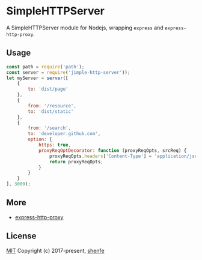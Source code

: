 # SimpleHTTPServer
A SimpleHTTPServer module for Nodejs, wrapping `express` and `express-http-proxy`.

## Usage
```js
const path = require('path');
const server = require('jimple-http-server'));
let myServer = server([
    {
        to: 'dist/page'
    },
    {
        from: '/resource',
        to: 'dist/static'
    },
    {
        from: '/search',
        to: 'developer.github.com',
        option: {
            https: true,
            proxyReqOptDecorator: function (proxyReqOpts, srcReq) {
                proxyReqOpts.headers['Content-Type'] = 'application/json';
                return proxyReqOpts;
            }
        }
    }
], 3000);
```

## More
* [express-http-proxy](https://github.com/villadora/express-http-proxy)

## License
[MIT](http://opensource.org/licenses/MIT)
Copyright (c) 2017-present, [shenfe](https://github.com/shenfe)
